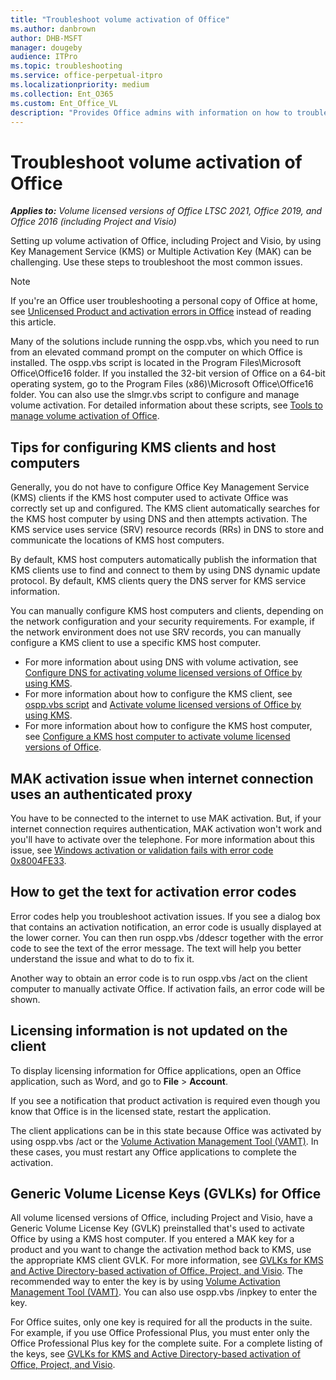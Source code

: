 ```yaml
---
title: "Troubleshoot volume activation of Office"
ms.author: danbrown
author: DHB-MSFT
manager: dougeby
audience: ITPro
ms.topic: troubleshooting
ms.service: office-perpetual-itpro
ms.localizationpriority: medium
ms.collection: Ent_O365
ms.custom: Ent_Office_VL
description: "Provides Office admins with information on how to troubleshoot common errors for KMS or MAK-based activation of Office."
---
```


# Troubleshoot volume activation of Office

***Applies to:*** *Volume licensed versions of Office LTSC 2021, Office 2019, and Office 2016 (including Project and Visio)*


Setting up volume activation of Office, including Project and Visio, by using Key Management Service (KMS) or Multiple Activation Key (MAK) can be challenging. Use these steps to troubleshoot the most common issues.

> [!NOTE]
> If you're an Office user troubleshooting a personal copy of Office at home, see [Unlicensed Product and activation errors in Office](https://support.microsoft.com/office/0d23d3c0-c19c-4b2f-9845-5344fedc4380) instead of reading this article.
  
Many of the solutions include running the ospp.vbs, which you need to run from an elevated command prompt on the computer on which Office is installed. The ospp.vbs script is located in the Program Files\Microsoft Office\Office16 folder. If you installed the 32-bit version of Office on a 64-bit operating system, go to the Program Files (x86)\Microsoft Office\Office16 folder. You can also use the slmgr.vbs script to configure and manage volume activation. For detailed information about these scripts, see [Tools to manage volume activation of Office](tools-to-manage-volume-activation-of-office.md).
  
## Tips for configuring KMS clients and host computers

Generally, you do not have to configure Office Key Management Service (KMS) clients if the KMS host computer used to activate Office was correctly set up and configured. The KMS client automatically searches for the KMS host computer by using DNS and then attempts activation. The KMS service uses service (SRV) resource records (RRs) in DNS to store and communicate the locations of KMS host computers.
  
By default, KMS host computers automatically publish the information that KMS clients use to find and connect to them by using DNS dynamic update protocol. By default, KMS clients query the DNS server for KMS service information.
  
You can manually configure KMS host computers and clients, depending on the network configuration and your security requirements. For example, if the network environment does not use SRV records, you can manually configure a KMS client to use a specific KMS host computer.

- For more information about using DNS with volume activation, see [Configure DNS for activating volume licensed versions of Office by using KMS](configure-dns-to-activate-office-by-using-kms.md).
- For more information about how to configure the KMS client, see [ospp.vbs script](tools-to-manage-volume-activation-of-office.md#the-osppvbs-script) and [Activate volume licensed versions of Office by using KMS](activate-office-by-using-kms.md).
- For more information about how to configure the KMS host computer, see [Configure a KMS host computer to activate volume licensed versions of Office](configure-a-kms-host-computer-for-office.md).

## MAK activation issue when internet connection uses an authenticated proxy

You have to be connected to the internet to use MAK activation. But, if your internet connection requires authentication, MAK activation won't work and you'll have to activate over the telephone. For more information about this issue, see [Windows activation or validation fails with error code 0x8004FE33](https://support.microsoft.com/topic/a9afe65e-230b-c1ed-3414-39acd7fddf52).
  
## How to get the text for activation error codes

Error codes help you troubleshoot activation issues. If you see a dialog box that contains an activation notification, an error code is usually displayed at the lower corner. You can then run ospp.vbs /ddescr together with the error code to see the text of the error message. The text will help you better understand the issue and what to do to fix it.

Another way to obtain an error code is to run ospp.vbs /act on the client computer to manually activate Office. If activation fails, an error code will be shown.
  
## Licensing information is not updated on the client

To display licensing information for Office applications, open an Office application, such as Word, and go to **File** > **Account**.
  
If you see a notification that product activation is required even though you know that Office is in the licensed state, restart the application.
  
The client applications can be in this state because Office was activated by using ospp.vbs /act or the [Volume Activation Management Tool (VAMT)](/windows/deployment/volume-activation/volume-activation-management-tool). In these cases, you must restart any Office applications to complete the activation.
  
## Generic Volume License Keys (GVLKs) for Office

All volume licensed versions of Office, including Project and Visio, have a Generic Volume License Key (GVLK) preinstalled that's used to activate Office by using a KMS host computer. If you entered a MAK key for a product and you want to change the activation method back to KMS, use the appropriate KMS client GVLK. For more information, see [GVLKs for KMS and Active Directory-based activation of Office, Project, and Visio](gvlks.md). The recommended way to enter the key is by using [Volume Activation Management Tool (VAMT)](/windows/deployment/volume-activation/volume-activation-management-tool). You can also use ospp.vbs /inpkey to enter the key.
  
For Office suites, only one key is required for all the products in the suite. For example, if you use Office Professional Plus, you must enter only the Office Professional Plus key for the complete suite. For a complete listing of the keys, see [GVLKs for KMS and Active Directory-based activation of Office, Project, and Visio](gvlks.md).
